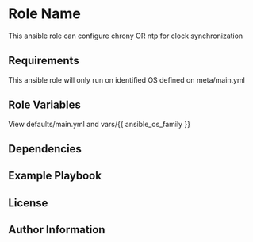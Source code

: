 Role Name
=========

This ansible role can configure chrony OR ntp for clock synchronization


Requirements
------------

This ansible role will only run on identified OS defined on meta/main.yml


Role Variables
--------------

View defaults/main.yml and vars/{{ ansible_os_family }}


Dependencies
------------



Example Playbook
----------------



License
-------



Author Information
------------------

